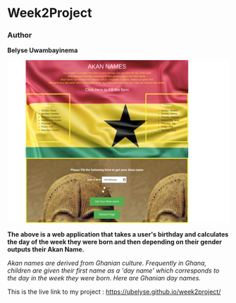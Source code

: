 # Week2Project

### Author
**Belyse Uwambayinema**

![Akan name website](image/mywebsiteakan.png)

**The above is a web application that takes a user's birthday and calculates the day of the week they were born and then depending on their gender outputs their Akan Name.**

*Akan names are derived from Ghanian culture. Frequently in Ghana, children are given their first name as a 'day name' which corresponds to the day in the week they were born. Here are Ghanian day names.*


This is the live link to my project : https://ubelyse.github.io/week2project/